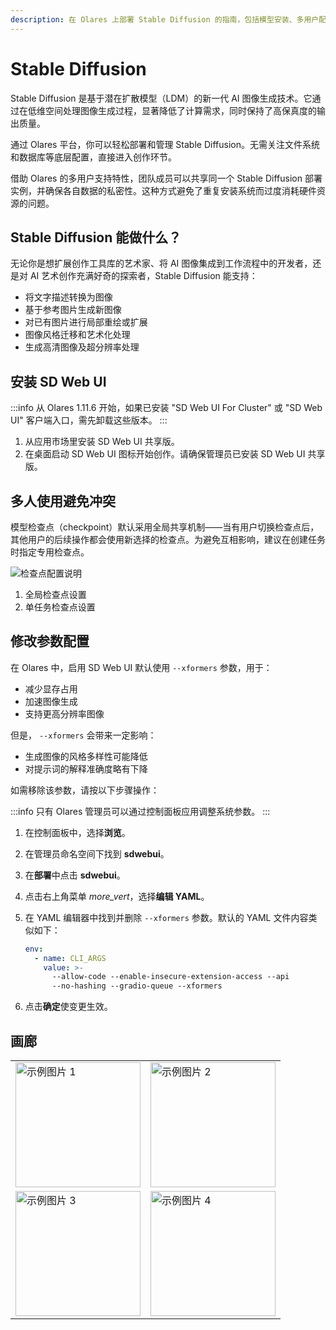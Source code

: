 ```yaml
---
description: 在 Olares 上部署 Stable Diffusion 的指南，包括模型安装、多用户配置和系统优化，轻松实现 AI 图像生成。
---
```

# Stable Diffusion

Stable Diffusion 是基于潜在扩散模型（LDM）的新一代 AI 图像生成技术。它通过在低维空间处理图像生成过程，显著降低了计算需求，同时保持了高保真度的输出质量。

通过 Olares 平台，你可以轻松部署和管理 Stable Diffusion。无需关注文件系统和数据库等底层配置，直接进入创作环节。

借助 Olares 的多用户支持特性，团队成员可以共享同一个 Stable Diffusion 部署实例，并确保各自数据的私密性。这种方式避免了重复安装系统而过度消耗硬件资源的问题。

## Stable Diffusion 能做什么？

无论你是想扩展创作工具库的艺术家、将 AI 图像集成到工作流程中的开发者，还是对 AI 艺术创作充满好奇的探索者，Stable Diffusion 能支持：

* 将文字描述转换为图像
* 基于参考图片生成新图像
* 对已有图片进行局部重绘或扩展
* 图像风格迁移和艺术化处理
* 生成高清图像及超分辨率处理

## 安装 SD Web UI
:::info
从 Olares 1.11.6 开始，如果已安装 "SD Web UI For Cluster" 或 "SD Web UI" 客户端入口，需先卸载这些版本。
:::

1. 从应用市场里安装 SD Web UI 共享版。
2. 在桌面启动 SD Web UI 图标开始创作。请确保管理员已安装 SD Web UI 共享版。

## 多人使用避免冲突

模型检查点（checkpoint）默认采用全局共享机制——当有用户切换检查点后，其他用户的后续操作都会使用新选择的检查点。为避免互相影响，建议在创建任务时指定专用检查点。

![检查点配置说明](/images/manual/use-cases/sd-checkpoint.png)

1. 全局检查点设置
2. 单任务检查点设置

## 修改参数配置
在 Olares 中，启用 SD Web UI 默认使用 `--xformers` 参数，用于：
- 减少显存占用
- 加速图像生成
- 支持更高分辨率图像

但是， `--xformers` 会带来一定影响：
- 生成图像的风格多样性可能降低
- 对提示词的解释准确度略有下降

如需移除该参数，请按以下步骤操作：

:::info
只有 Olares 管理员可以通过控制面板应用调整系统参数。
:::

1. 在控制面板中，选择**浏览**。
2. 在管理员命名空间下找到 **sdwebui**。
3. 在**部署**中点击 **sdwebui**。
4. 点击右上角菜单 <i class="material-symbols-outlined">more_vert</i>，选择**编辑 YAML**。
5. 在 YAML 编辑器中找到并删除 `--xformers` 参数。默认的 YAML 文件内容类似如下：

    ```yaml {5}
    env:
      - name: CLI_ARGS
        value: >-
          --allow-code --enable-insecure-extension-access --api
          --no-hashing --gradio-queue --xformers
    ```

6. 点击**确定**使变更生效。

## 画廊

<table>
  <tr>
    <td><img src="/images/manual/use-cases/sd-example1.png" alt="示例图片 1" width="200" /></td>
    <td><img src="/images/manual/use-cases/sd-example2.png" alt="示例图片 2" width="200" /></td>
  </tr>
  <tr>
    <td><img src="/images/manual/use-cases/sd-example3.png" alt="示例图片 3" width="200" /></td>
    <td><img src="/images/manual/use-cases/sd-example4.png" alt="示例图片 4" width="200" /></td>
  </tr>
</table>
